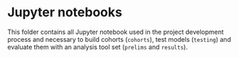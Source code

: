 # Jupyter notebooks

This folder contains all Jupyter notebook used in the project development process
and necessary to build cohorts (`cohorts`), test models (`testing`) and evaluate them with an analysis tool set (`prelims` and `results`).